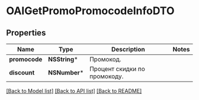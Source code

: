 # OAIGetPromoPromocodeInfoDTO

## Properties
Name | Type | Description | Notes
------------ | ------------- | ------------- | -------------
**promocode** | **NSString*** | Промокод. | 
**discount** | **NSNumber*** | Процент скидки по промокоду. | 

[[Back to Model list]](../README.md#documentation-for-models) [[Back to API list]](../README.md#documentation-for-api-endpoints) [[Back to README]](../README.md)


